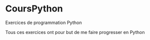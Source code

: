# CoursPython
Exercices de programmation Python

Tous ces exercices ont pour but de me faire progresser en Python